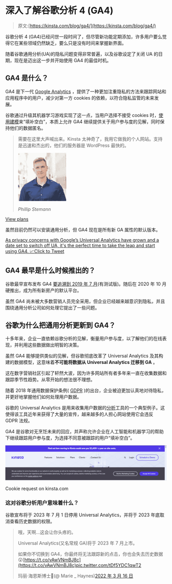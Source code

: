 # 深入了解谷歌分析 4 (GA4)

> 原文:[https://kinsta.com/blog/ga4/](https://kinsta.com/blog/ga4/)

谷歌分析 4 (GA4)已经问世一段时间了，但尽管新功能定期添加，许多用户要么觉得它在某些领域仍然缺乏，要么只是没有时间来掌握新界面。

随着谷歌通用分析(UA)的隐私问题变得非常普遍，以及谷歌设定了关闭 UA 的日期，现在是迈出这一步并开始使用 GA4 的最佳时机。

 ## GA4 是什么？

GA4 是下一代 [Google Analytics](https://kinsta.com/blog/how-to-use-google-analytics/) ，提供了一种更加注重隐私的方法来跟踪网站和应用程序中的用户，减少对第一方 cookies 的依赖，以符合隐私监管的未来发展。

谷歌通过升级其机器学习游戏实现了这一点，当用户选择不接受 cookies 时，[使用建模](https://www.thinkwithgoogle.com/marketing-strategies/data-and-measurement/conversion-measurement-in-a-cookieless-world/)来“填补空白”，本质上允许 GA4 继续提供关于用户参与度的见解，同时保持他们的数据匿名。





> 需要在这里大声喊出来。Kinsta 太神奇了，我用它做我的个人网站。支持是迅速和杰出的，他们的服务器是 WordPress 最快的。
> 
> <footer class="wp-block-kinsta-client-quote__footer">
> 
> ![A picture of Phillip Stemann looking into the camera wearing a blue button down shirt](img/12b77bdcd297e9bf069df2f3413ad833.png)
> 
> <cite class="wp-block-kinsta-client-quote__cite">Phillip Stemann</cite></footer>

[View plans](https://kinsta.com/plans/)

虽然目前仍然可以安装通用分析，但 GA4 现在是所有新 GA 属性的默认版本。

[As privacy concerns with Google’s Universal Analytics have grown and a date set to switch off UA, it's the perfect time to take the leap and start using GA4\. 📈Click to Tweet](https://twitter.com/intent/tweet?url=https%3A%2F%2Fkinsta.com%2Fblog%2Fga4%2F&via=kinsta&text=As+privacy+concerns+with+Google%E2%80%99s+Universal+Analytics+have+grown+and+a+date+set+to+switch+off+UA%2C+it%27s+the+perfect+time+to+take+the+leap+and+start+using+GA4.+%F0%9F%93%88&hashtags=GoogleAnalytics%2CUA)

## GA4 最早是什么时候推出的？

谷歌最早宣布发布 GA4 [要追溯到 2019 年 7 月](https://blog.google/products/marketingplatform/analytics/new-way-unify-app-and-website-measurement-google-analytics/)(有测试版)。随后在 2020 年 10 月硬推出，成为所有新房产的默认平台。

虽然 GA4 尚未被大多数营销人员完全采用，但企业已经越来越意识到隐私，并且围绕通用分析公司如何处理它提出了一些问题。

## 谷歌为什么把通用分析更新到 GA4？

十多年来，企业一直依赖谷歌分析的见解，衡量用户参与度，以了解他们的在线表现，并利用这些数据做出明智的决策。

虽然 GA4 能够提供类似的见解，但谷歌彻底改革了 Universal Analytics 及其构建的数据模型，这意味着**不可能将数据从 Universal Analytics 迁移到 GA** 。

这在数字营销社区引起了轩然大波，因为许多网站所有者多年来一直在收集数据和跟踪季节性趋势。从零开始的想法很不理想。

随着 2018 年通用数据保护条例( [GDPR](https://kinsta.com/blog/wordpress-gdpr-compliance/#what-is-gdpr) )的出台，企业被迫更加认真地对待隐私，并更好地掌握他们如何处理用户数据。

谷歌的 Universal Analytics 是用来收集用户数据的[分析](https://kinsta.com/topic/analytics/)工具的一个典型例子。这使得该工具近年来获得了大量的宣传，越来越多的人担心网站使用它会违反 GDPR 法规。

GA4 是谷歌对无烹饪未来的回应，并声称允许企业在人工智能和机器学习的帮助下继续跟踪用户参与度，为选择不同意被跟踪的用户“填补空白”。

![Cookie message requesting users to accept or deny marketing cookies](img/3e580d9a60e4821b70c31657da43e1fa.png)

Cookie request on kinsta.com



### 这对谷歌分析用户意味着什么？

谷歌宣布将于 2023 年 7 月 1 日停用 Universal Analytics，并将于 2023 年底取消查看历史数据的权限。

> 哦，天啊…这会让你头疼的。
> 
> Universal Analytics(又名常规 GA)将于 2023 年 7 月上市。
> 
> 如果你不切换到 GA4，你最终将无法跟踪新的点击，你也会失去历史数据😲[https://t.co/vAwVNmBJ8c](https://t.co/vAwVNmBJ8c)pic.twitter.com/tDf5YDC1qwT2
> 
> 玛丽·海恩斯博士🐧(@ Marie _ Haynes)[2022 年 3 月 16 日](https://twitter.com/Marie_Haynes/status/1504090432095019016?ref_src=twsrc%5Etfw)